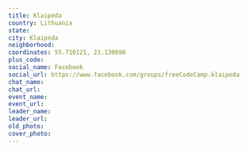 ```yaml
---
title: Klaipėda
country: Lithuania
state: 
city: Klaipėda
neighborhood: 
coordinates: 55.710121, 21.130698
plus_code:
social_name: Facebook
social_url: https://www.facebook.com/groups/freeCodeCamp.klaipeda
chat_name:
chat_url:
event_name:
event_url:
leader_name:
leader_url:
old_photo: 
cover_photo:
---
```

